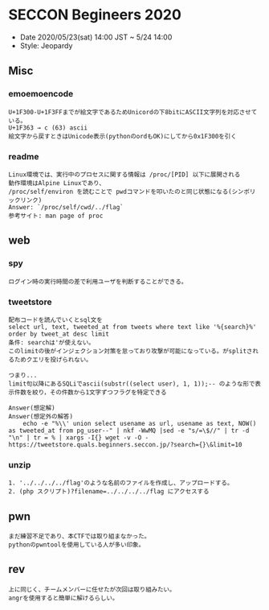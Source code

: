 # SECCON Begineers 2020
-  Date 2020/05/23(sat) 14:00 JST ~ 5/24 14:00
-  Style: Jeopardy

## Misc
### emoemoencode
    U+1F300-U+1F3FFまでが絵文字であるためUnicordの下8bitにASCII文字列を対応させている。
    U+1F363 → c (63) ascii
    絵文字から戻すときはUnicode表示(pythonのordもOK)にしてから0x1F300を引く

### readme
    Linux環境では、実行中のプロセスに関する情報は /proc/[PID] 以下に展開される
    動作環境はAlpine Linuxであり、
    /proc/self/environ を読むことで pwdコマンドを叩いたのと同じ状態になる(シンボリックリンク)
    Answer: `/proc/self/cwd/../flag`
    参考サイト: man page of proc

## web
### spy
    ログイン時の実行時間の差で利用ユーザを判断することができる。


### tweetstore
    配布コードを読んでいくとsql文を
    select url, text, tweeted_at from tweets where text like '%{search}%' order by tweet_at desc limit
    条件: searchは'が使えない。
    このlimitの後がインジェクション対策を怠っており攻撃が可能になっている。がsplitされるためクエリを投げられない。

    つまり...
    limit句以降にあるSQLiでascii(substr((select user), 1, 1));-- のような形で表示件数を絞り，その件数から1文字ずつフラグを特定できる

    Answer(想定解)
    Answer(想定外の解答)
        echo -e "%\\' union select usename as url, usename as text, NOW() as tweeted_at from pg_user--" | nkf -WwMQ |sed -e "s/=\$//" | tr -d "\n" | tr = % | xargs -I{} wget -v -O - https://tweetstore.quals.beginners.seccon.jp/?search={}\&limit=10


### unzip
    1. '../../../../flag'のような名前のファイルを作成し、アップロードする。
    2. (php スクリプト)?filename=../../../../flag にアクセスする


## pwn
    まだ練習不足であり、本CTFでは取り組まなかった。
    pythonのpwntoolを使用している人が多い印象。

## rev
    上に同じく、チームメンバーに任せたが次回は取り組みたい。
    angrを使用すると簡単に解けるらしい。

